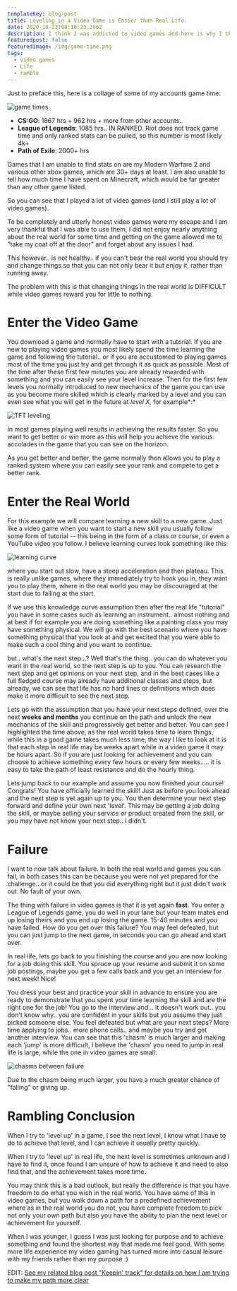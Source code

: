 ```yaml
---
templateKey: blog-post
title: Leveling in a Video Game is Easier than Real Life.
date: 2020-10-23T08:10:23.396Z
description: I think I was addicted to video games and here is why I think so.
featuredpost: false
featuredimage: /img/game-time.png
tags:
  - video games
  - Life
  - ramble
---
```

Just to preface this, here is a collage of some of my accounts game time:

![game times](/img/game-time.png "game times")

* **CS:GO**: 1867 hrs + 962 hrs + more from other accounts..
* **League of Legends**: 1085 hrs.. IN RANKED. Riot does not track game time and only ranked stats can be pulled, so this number is most likely 4k+
* **Path of Exile**: 2000+ hrs

Games that I am unable to find stats on are my Modern Warfare 2 and various other xbox games, which are 30+ days at least. I am also unable to tell how much time I have spent on Minecraft, which would be far greater than any other game listed.

So you can see that I played a lot of video games (and I still play a lot of video games).

To be completely and utterly honest video games were my escape and I am very thankful that I was able to use them, I did not enjoy nearly anything about the real world for some time and getting on the game allowed me to "take my coat off at the door" and forget about any issues I had.

This however.. is not healthy.. if you can't bear the real world you should try and change things so that you can not only bear it but enjoy it, rather than running away.

The problem with this is that changing things in the real world is DIFFICULT while video games reward you for little to nothing.

# **Enter the Video Game**

You download a game and normally have to start with a tutorial. If you are new to playing video games you most likely spend the time learning the game and following the tutorial.. or if you are accustomed to playing games most of the time you just try and get through it as quick as possible. Most of the time after these first few minutes you are already rewarded with something and you can easily see your level increase. Then for the first few levels you normally introduced to new mechanics of the game you can use as you become more skilled which is clearly marked by a level and you can even see what you will get in the future at *level X,* for example*:*

![TFT leveling](/img/tft-leveling.png "TFT leveling")

In most games playing well results in achieving the results faster. So you want to get better or win more as this will help you achieve the various accolades in the game that you can see on the horizon.

As you get better and better, the game normally then allows you to play a ranked system where you can easily see your rank and compete to get a better rank.

# **Enter the Real World**

For this example we will compare learning a new skill to a new game. Just like a video game when you want to start a new skill you usually follow some form of tutorial -- this being in the form of a class or course, or even a YouTube video you follow. I believe learning curves look something like this:

![learning curve](/img/learningcurve.jpg "learning curve")

where you start out slow, have a steep acceleration and then plateau. This is really unlike games, where they immediately try to hook you in, they want you to play them, where in the real world you may be discouraged at the start due to failing at the start. 

If we use this knowledge curve assumption then after the real life "tutorial" you have in some cases such as learning an instrument.. almost nothing and at best if for example you are doing something like a painting class you may have something physical. We will go with the best scenario where you have something physical that you look at and get excited that you were able to make such a cool thing and you want to continue.

but.. what's the next step...? Well that's the thing.. you can do whatever you want in the real world, so the next step is up to you. You can research the next step and get opinions on your next step, and in the best cases like a full fledged course may already have additional classes and steps, but already, we can see that life has no hard lines or definitions which does make it more difficult to see the next step.

Lets go with the assumption that you have your next steps defined, over the next **weeks and months** you continue on the path and unlock the new mechanics of the skill and progressively get better and better. You can see I highlighted the time above, as the real world takes time to learn things, while this in a good game takes much less time, the way I like to look at it is that each step in real life may be weeks apart while in a video game it may be hours apart. So if you are just looking for achievement and you can choose to achieve something every few hours or every few weeks..... it is easy to take the path of least resistance and do the hourly thing.

Lets jump back to our example and assume you now finished your course! Congrats! You have officially learned the skill! Just as before you look ahead and the next step is yet again up to you. You then determine your next step forward and define your own next 'level'. This may be getting a job doing the skill, or maybe selling your service or product created from the skill, or you may have not know your next step.. I didn't.

# **Failure**

I want to now talk about failure. In both the real world and games you can fail, in both cases this can be because you were not yet prepared for the challenge.. or it could be that you did everything right but it just didn't work out. No fault of your own.

The thing with failure in video games is that it is yet again **fast**. You enter a League of Legends game, you do well in your lane but your team mates end up losing theirs and you end up losing the game. 15-40 minutes and you have failed. How do you get over this failure? You may feel defeated, but you can just jump to the next game, in seconds you can go ahead and start over.

In real life, lets go back to you finishing the course and you are now looking for a job doing this skill. You spruce up your resume and submit it on some job postings, maybe you get a few calls back and you get an interview for next week! Nice!

You dress your best and practice your skill in advance to ensure you are ready to demonstrate that you spent your time learning the skill and are the right one for the job! You go to the interview and... it doesn't work out.. you don't know why.. you are confident in your skills but you assume they just picked someone else. You feel defeated but what are your next steps? More time applying to jobs.. more phone calls.. and maybe you try and get another interview. You can see that this 'chasm' is much larger and making each 'jump' is more difficult, I believe the 'chasm' you need to jump in real life is large, while the one in video games are small:

![chasms between failure](/img/chasms.png "chasms between failure")

Due to the chasm being much larger, you have a much greater chance of "falling" or giving up. 

# **Rambling Conclusion**

When I try to 'level up' in a game, I see the next level, I know what I have to do to achieve that level, and I can achieve it usually pretty quickly.

When I try to 'level up' in real life, the next level is sometimes unknown and I have to find it, once found I am unsure of how to achieve it and need to also find that, and the achievement takes more time.

You may think this is a bad outlook, but really the difference is that you have freedom to do what you wish in the real world. You have some of this in video games, but you walk down a path for a predefined achievement where as in the real world you do not, you have complete freedom to pick not only your own path but also you have the ability to plan the next level or achievement for yourself.

When I was younger, I guess I was just looking for purpose and to achieve something and found the shortest way that made me feel good. With some more life experience my video gaming has turned more into casual leisure with my friends rather than my purpose :)

EDIT: [See my related blog post "Keepin' track" for details on how I am trying to make my path more clear ](https://calvinwilliams.ca/blog/2020-11-25-keepin-track/)